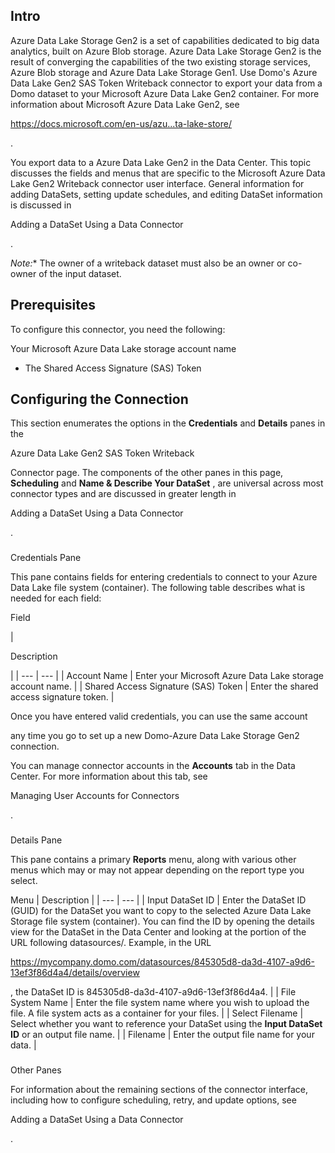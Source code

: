 

Intro
-------

Azure Data Lake Storage Gen2 is a set of capabilities dedicated to big data analytics, built on Azure Blob storage. Azure Data Lake Storage Gen2 is the result of converging the capabilities of the two existing storage services, Azure Blob storage and Azure Data Lake Storage Gen1. Use Domo's Azure Data Lake Gen2 SAS Token Writeback connector to export your data from a Domo dataset to your Microsoft Azure Data Lake Gen2 container. For more information about Microsoft Azure Data Lake Gen2, see

https://docs.microsoft.com/en-us/azu...ta-lake-store/

.


 You export data to a Azure Data Lake Gen2 in the Data Center. This topic discusses the fields and menus that are specific to the Microsoft Azure Data Lake Gen2 Writeback connector user interface. General information for adding DataSets, setting update schedules, and editing DataSet information is discussed in

Adding a DataSet Using a Data Connector

.

*Note:**
 The owner of a writeback dataset must also be an owner or co-owner of the input dataset.

Prerequisites
---------------

To configure this connector, you need the following:

 Your Microsoft Azure Data Lake storage account name
* The Shared Access Signature (SAS) Token

Configuring the Connection
----------------------------


 This section enumerates the options in the
 **Credentials**
 and
 **Details**
 panes in the

Azure Data Lake Gen2 SAS Token Writeback

Connector page. The components of the other panes in this page,
 **Scheduling**
 and
 **Name & Describe Your DataSet**
 , are universal across most connector types and are discussed in greater length in

Adding a DataSet Using a Data Connector

.


###

Credentials Pane

This pane contains fields for entering credentials to connect to your Azure Data Lake file system (container). The following table describes what is needed for each field:

Field

|

Description

|
| --- | --- |
|
 Account Name
  |
 Enter your Microsoft Azure Data Lake storage account name.
  |
|
 Shared Access Signature (SAS) Token
  |
 Enter the shared access signature token.
  |


 Once you have entered valid credentials, you can use the same account

any time you go to set up a new Domo-Azure Data Lake Storage Gen2 connection.

You can manage connector accounts in the
 **Accounts**
 tab in the Data Center. For more information about this tab, see

Managing User Accounts for Connectors

.


###
 Details Pane

This pane contains a primary
 **Reports**
 menu, along with various other menus which may or may not appear depending on the report type you select.


 Menu
  |
 Description
  |
| --- | --- |
|
 Input DataSet ID
  |
 Enter the DataSet ID (GUID) for the DataSet you want to copy to the selected Azure Data Lake Storage file system (container). You can find the ID by opening the details view for the DataSet in the Data Center and looking at the portion of the URL following datasources/. Example, in the URL

https://mycompany.domo.com/datasources/845305d8-da3d-4107-a9d6-13ef3f86d4a4/details/overview

, the DataSet ID is 845305d8-da3d-4107-a9d6-13ef3f86d4a4.
  |
|
 File System Name
  |
 Enter the file system name where you wish to upload the file. A file system acts as a container for your files.
  |
|
 Select Filename
  |
 Select whether you want to reference your DataSet using the
 ****************Input DataSet ID****************
 or an output file name.
  |
|
 Filename
  |
 Enter the output file name for your data.
  |


###
 Other Panes

For information about the remaining sections of the connector interface, including how to configure scheduling, retry, and update options, see

Adding a DataSet Using a Data Connector

.

